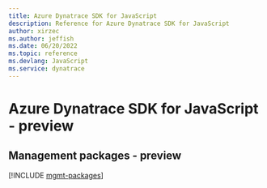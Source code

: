 ```yaml
---
title: Azure Dynatrace SDK for JavaScript
description: Reference for Azure Dynatrace SDK for JavaScript
author: xirzec
ms.author: jeffish
ms.date: 06/20/2022
ms.topic: reference
ms.devlang: JavaScript
ms.service: dynatrace
---
```

# Azure Dynatrace SDK for JavaScript - preview
## Management packages - preview
[!INCLUDE [mgmt-packages](dynatrace-mgmt-index.md)]

